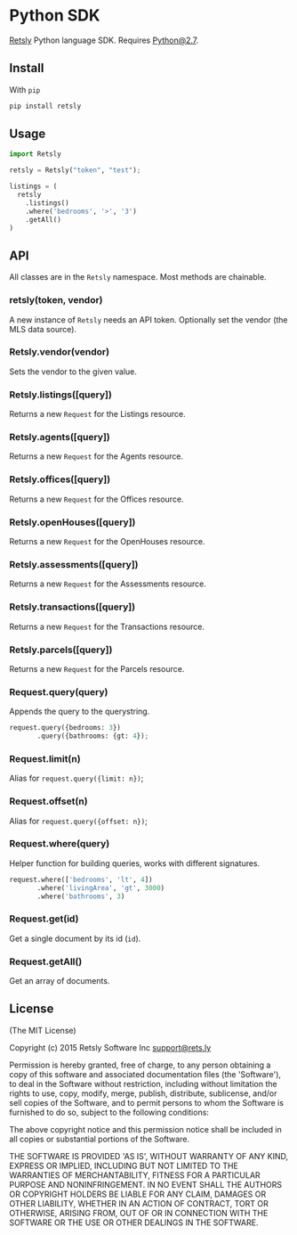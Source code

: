 
# Python SDK

[Retsly](https://rets.ly/) Python language SDK. Requires Python@2.7.

## Install

With `pip`
````sh
pip install retsly
````

## Usage

```python
import Retsly

retsly = Retsly("token", "test");

listings = (
  retsly
    .listings()
    .where('bedrooms', '>', '3')
    .getAll()
)
```

## API

All classes are in the `Retsly` namespace. Most methods are chainable.

### retsly(token, vendor)

A new instance of `Retsly` needs an API token. Optionally set the vendor (the MLS data source).

### Retsly.vendor(vendor)

Sets the vendor to the given value.

### Retsly.listings([query])

Returns a new `Request` for the Listings resource.

### Retsly.agents([query])

Returns a new `Request` for the Agents resource.

### Retsly.offices([query])

Returns a new `Request` for the Offices resource.

### Retsly.openHouses([query])

Returns a new `Request` for the OpenHouses resource.

### Retsly.assessments([query])

Returns a new `Request` for the Assessments resource.

### Retsly.transactions([query])

Returns a new `Request` for the Transactions resource.

### Retsly.parcels([query])

Returns a new `Request` for the Parcels resource.

### Request.query(query)

Appends the query to the querystring.
```python
request.query({bedrooms: 3})
       .query({bathrooms: {gt: 4});
```

### Request.limit(n)

Alias for `request.query({limit: n})`;

### Request.offset(n)

Alias for `request.query({offset: n})`;

### Request.where(query)

Helper function for building queries, works with different signatures.
```python
request.where(['bedrooms', 'lt', 4])
       .where('livingArea', 'gt', 3000)
       .where('bathrooms', 3)
```

### Request.get(id)

Get a single document by its id (`id`).

### Request.getAll()

Get an array of documents.

## License

(The MIT License)

Copyright (c) 2015 Retsly Software Inc <support@rets.ly>

Permission is hereby granted, free of charge, to any person obtaining a copy of this software and associated documentation files (the 'Software'), to deal in the Software without restriction, including without limitation the rights to use, copy, modify, merge, publish, distribute, sublicense, and/or sell copies of the Software, and to permit persons to whom the Software is furnished to do so, subject to the following conditions:

The above copyright notice and this permission notice shall be included in all copies or substantial portions of the Software.

THE SOFTWARE IS PROVIDED 'AS IS', WITHOUT WARRANTY OF ANY KIND, EXPRESS OR IMPLIED, INCLUDING BUT NOT LIMITED TO THE WARRANTIES OF MERCHANTABILITY, FITNESS FOR A PARTICULAR PURPOSE AND NONINFRINGEMENT. IN NO EVENT SHALL THE AUTHORS OR COPYRIGHT HOLDERS BE LIABLE FOR ANY CLAIM, DAMAGES OR OTHER LIABILITY, WHETHER IN AN ACTION OF CONTRACT, TORT OR OTHERWISE, ARISING FROM, OUT OF OR IN CONNECTION WITH THE SOFTWARE OR THE USE OR OTHER DEALINGS IN THE SOFTWARE.
